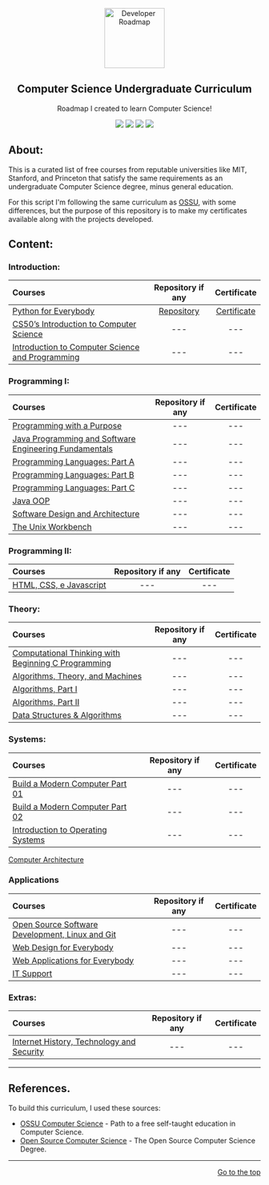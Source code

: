 <p align="center">
  <a href="https://github.com/marcoshsq/ComputerScienceCurriculum">
    <img src="https://i.pinimg.com/originals/db/e4/27/dbe42724d9827b829ac0263e9c4590f4.png" alt="Developer Roadmap" width="120" height="120">
  </a>
</p>
  <h2 align="center">Computer Science Undergraduate Curriculum</h2>
  <p align="center">Roadmap I created to learn Computer Science!</p>
 <div align="center"> 
  <a href="https://twitter.com/marcoshsq" target="_blank"><img src="https://img.shields.io/badge/Twitter-1DA1F2?style=for-the-badge&logo=twitter&logoColor=white" target="_blank"></a>
  <a href="https://www.linkedin.com/in/marcoshsq/" target="_blank"><img src="https://img.shields.io/badge/-LinkedIn-%230077B5?style=for-the-badge&logo=linkedin&logoColor=white" target="_blank"></a> 
  <a href="https://medium.com/@marcoshsq" target="_blank"><img src="https://img.shields.io/badge/Medium-12100E?style=for-the-badge&logo=medium&logoColor=white" target="_blank"></a> 
  <a href="https://www.kaggle.com/marcoshsq" target="_blank"><img src="https://img.shields.io/badge/Kaggle-20BEFF?style=for-the-badge&logo=Kaggle&logoColor=white" target="_blank"></a>
</div>

##

## About: 

This is a curated list of free courses from reputable universities like MIT, Stanford, and Princeton that satisfy the same requirements as an undergraduate Computer Science degree, minus general education.

For this script I'm following the same curriculum as [OSSU](https://github.com/ossu/computer-science), with some differences, but the purpose of this repository is to make my certificates available along with the projects developed.

##

## Content:

### Introduction:

Courses | Repository if any | Certificate
:-- | :--: | :--: 
[Python for Everybody](https://www.coursera.org/specializations/python) | [Repository](https://github.com/marcoshsq/Python4Everybody) | [Certificate](https://www.coursera.org/account/accomplishments/specialization/2T9578E32DVB) |
[CS50’s Introduction to Computer Science](https://cs50.harvard.edu/x/2022/) | --- | ---
[Introduction to Computer Science and Programming](https://www.coursera.org/specializations/introduction-computer-science-programming) | --- | ---

### Programming I:

Courses | Repository if any | Certificate
:-- | :--: | :--:
[Programming with a Purpose](https://www.coursera.org/learn/cs-programming-java) | --- | ---
[Java Programming and Software Engineering Fundamentals](https://www.coursera.org/specializations/java-programming) | --- | ---
[Programming Languages: Part A](https://www.coursera.org/learn/programming-languages) | --- | ---
[Programming Languages: Part B](https://www.coursera.org/learn/programming-languages-part-b) | --- | ---
[Programming Languages: Part C](https://www.coursera.org/learn/programming-languages-part-c) | --- | ---
[Java OOP](https://www.coursera.org/specializations/object-oriented-programming) | --- | ---
[Software Design and Architecture](https://www.coursera.org/specializations/software-design-architecture) | --- | ---
[The Unix Workbench](https://www.coursera.org/learn/unix) | --- | ---

### Programming II:

Courses | Repository if any | Certificate
:-- | :--: | :--:
[HTML, CSS, e Javascript](https://www.coursera.org/learn/html-css-javascript-for-web-developers) | --- | ---

### Theory:

Courses | Repository if any | Certificate
:-- | :--: | :--: 
[Computational Thinking with Beginning C Programming](https://www.coursera.org/specializations/computational-thinking-c-programming) | --- | ---
[Algorithms, Theory, and Machines](https://www.coursera.org/learn/cs-algorithms-theory-machines) | --- | ---
[Algorithms, Part I](https://www.coursera.org/learn/algorithms-part1) | --- | ---
[Algorithms, Part II](https://www.coursera.org/learn/algorithms-part2) | --- | ---
[Data Structures & Algorithms](https://www.coursera.org/specializations/data-structures-algorithms) | --- | ---

### Systems:

Courses | Repository if any | Certificate
:-- | :--: | :--: 
[Build a Modern Computer Part 01](https://www.coursera.org/learn/build-a-computer) | --- | ---
[Build a Modern Computer Part 02](https://www.coursera.org/learn/nand2tetris2) | --- | ---
[Introduction to Operating Systems](https://www.coursera.org/specializations/codio-introduction-operating-systems) | --- | ---
[Computer Architecture](https://www.coursera.org/learn/comparch)

### Applications

Courses | Repository if any | Certificate
:-- | :--: | :--: 
[Open Source Software Development, Linux and Git](https://www.coursera.org/specializations/oss-development-linux-git) | --- | ---
[Web Design for Everybody](https://www.coursera.org/specializations/web-design) | --- | ---
[Web Applications for Everybody](https://www.coursera.org/specializations/web-applications) | --- | ---
[IT Support](https://www.coursera.org/professional-certificates/google-it-support) | --- | ---

### Extras:

Courses | Repository if any | Certificate
:-- | :--: | :--: 
[Internet History, Technology and Security](https://www.coursera.org/learn/internet-history) | --- | ---

---

## References.

To build this curriculum, I used these sources:

- [OSSU Computer Science](https://github.com/ossu/computer-science) - Path to a free self-taught education in Computer Science.
- [Open Source Computer Science](https://github.com/ForrestKnight/open-source-cs) - The Open Source Computer Science Degree.

---

<div align="right">
	
[Go to the top](https://github.com/marcoshsq/ComputerScienceCurriculum#computer-science-undergraduate-curriculum)
	
</div>
